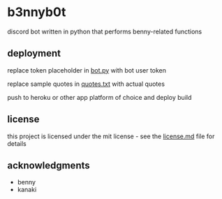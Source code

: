 # b3nnyb0t
discord bot written in python that performs benny-related functions

## deployment
replace token placeholder in [bot.py](bot.py) with bot user token

replace sample quotes in [quotes.txt](quotes.txt) with actual quotes

push to heroku or other app platform of choice and deploy build

## license
this project is licensed under the mit license - see the [license.md](license.md) file for details

## acknowledgments
* benny
* kanaki